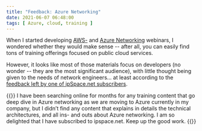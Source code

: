 ```yaml
---
title: "Feedback: Azure Networking"
date: 2021-06-07 06:48:00
tags: [ Azure, cloud, training ]
---
```

When I started developing [AWS-](https://www.ipspace.net/Amazon_Web_Services_Networking) and [Azure Networking](https://www.ipspace.net/Microsoft_Azure_Networking) webinars, I wondered whether they would make sense -- after all, you can easily find tons of training offerings focused on public cloud services.

However, it looks like most of those materials focus on developers (no wonder -- they are the most significant audience), with little thought being given to the needs of network engineers... at least according to the [feedback left by one of ipSpace.net subscribers](https://www.ipspace.net/Microsoft_Azure_Networking#Happy_Campers).

{{<long-quote>}}
I have been searching online for months for any training content that go deep dive in Azure networking as we are moving to Azure currently in my company, but I didn’t find any content that explains in details the technical architectures, and all ins- and outs about Azure networking. I am so delighted that I have subscribed to ipspace.net. Keep up the good work.
{{</long-quote>}}